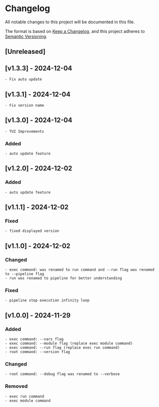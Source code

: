 # Changelog

All notable changes to this project will be documented in this file.

The format is based on [Keep a Changelog](https://keepachangelog.com/en/1.1.0/),
and this project adheres to [Semantic Versioning](https://semver.org/spec/v2.0.0.html).

## [Unreleased]
<!-- UNRELEASED -->

<!-- /UNRELEASED -->

<!-- NEXT RELEASE -->
## [v1.3.3] - 2024-12-04
    - Fix auto update

## [v1.3.1] - 2024-12-04
    - Fix version name

## [v1.3.0] - 2024-12-04
    - TUI Improvements

### Added
    - auto update feature

## [v1.2.0] - 2024-12-02

### Added
    - auto update feature

## [v1.1.1] - 2024-12-02

### Fixed
    - fixed displayed version

## [v1.1.0] - 2024-12-02

### Changed
    - exec command: was renamed to run command and --run flag was renamed to --pipeline flag
    - run was renamed to pipeline for better understanding

### Fixed
    - pipeline step execution infinity loop

## [v1.0.0] - 2024-11-29

### Added
    - exec command: --vars flag
    - exec command: --module flag (replace exec module command)
    - exec command: --run flag (replace exec run command)
    - root command: --version flag
    
### Changed
    - root command: --debug flag was renamed to --verbose
    
### Removed
    - exec run command
    - exec module command 
    
